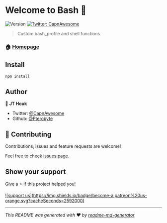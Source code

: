 # Welcome to Bash 👋
![Version](https://img.shields.io/badge/version-0.1.0-blue.svg?cacheSeconds=2592000)
[![Twitter: CapnAwesome](https://img.shields.io/twitter/follow/CapnAwesome.svg?style=social)](https://twitter.com/CapnAwesome)

> Custom bash_profile and shell functions

### 🏠 [Homepage](https://pterobyte.github.io/bash)

## Install

```sh
npm install
```

## Author

👤 **JT Houk**

* Twitter: [@CapnAwesome](https://twitter.com/CapnAwesome)
* Github: [@Pterobyte](https://github.com/Pterobyte)

## 🤝 Contributing

Contributions, issues and feature requests are welcome!

Feel free to check [issues page](https://github.com/Pterobyte/bash/issues).

## Show your support

Give a ⭐️ if this project helped you!

[![support us](https://img.shields.io/badge/become-a patreon%20us-orange.svg?cacheSeconds=2592000)](https://www.patreon.com/TerminallyChill)


***
_This README was generated with ❤️ by [readme-md-generator](https://github.com/kefranabg/readme-md-generator)_